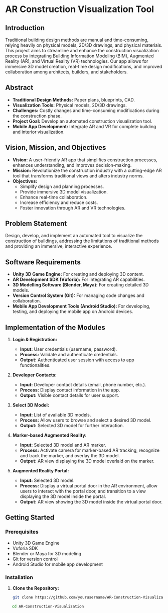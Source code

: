 # AR Construction Visualization Tool

## Introduction

Traditional building design methods are manual and time-consuming, relying heavily on physical models, 2D/3D drawings, and physical materials. This project aims to streamline and enhance the construction visualization process by integrating Building Information Modeling (BIM), Augmented Reality (AR), and Virtual Reality (VR) technologies. Our app allows for immersive 3D model creation, real-time design modifications, and improved collaboration among architects, builders, and stakeholders.

## Abstract

- **Traditional Design Methods:** Paper plans, blueprints, CAD.
- **Visualization Tools:** Physical models, 2D/3D drawings.
- **Challenges:** Costly changes and time-consuming modifications during the construction phase.
- **Project Goal:** Develop an automated construction visualization tool.
- **Mobile App Development:** Integrate AR and VR for complete building and interior visualization.

## Vision, Mission, and Objectives

- **Vision:** A user-friendly AR app that simplifies construction processes, enhances understanding, and improves decision-making.
- **Mission:** Revolutionize the construction industry with a cutting-edge AR tool that transforms traditional views and alters industry norms.
- **Objectives:**
  - Simplify design and planning processes.
  - Provide immersive 3D model visualization.
  - Enhance real-time collaboration.
  - Increase efficiency and reduce costs.
  - Foster innovation through AR and VR technologies.

## Problem Statement

Design, develop, and implement an automated tool to visualize the construction of buildings, addressing the limitations of traditional methods and providing an immersive, interactive experience.

## Software Requirements

- **Unity 3D Game Engine:** For creating and deploying 3D content.
- **AR Development SDK (Vuforia):** For integrating AR capabilities.
- **3D Modelling Software (Blender, Maya):** For creating detailed 3D models.
- **Version Control System (Git):** For managing code changes and collaboration.
- **Mobile App Development Tools (Android Studio):** For developing, testing, and deploying the mobile app on Android devices.

## Implementation of the Modules

1. **Login & Registration:**
   - **Input:** User credentials (username, password).
   - **Process:** Validate and authenticate credentials.
   - **Output:** Authenticated user session with access to app functionalities.

2. **Developer Contacts:**
   - **Input:** Developer contact details (email, phone number, etc.).
   - **Process:** Display contact information in the app.
   - **Output:** Visible contact details for user support.

3. **Select 3D Model:**
   - **Input:** List of available 3D models.
   - **Process:** Allow users to browse and select a desired 3D model.
   - **Output:** Selected 3D model for further interaction.

4. **Marker-based Augmented Reality:**
   - **Input:** Selected 3D model and AR marker.
   - **Process:** Activate camera for marker-based AR tracking, recognize and track the marker, and overlay the 3D model.
   - **Output:** AR view displaying the 3D model overlaid on the marker.

5. **Augmented Reality Portal:**
   - **Input:** Selected 3D model.
   - **Process:** Display a virtual portal door in the AR environment, allow users to interact with the portal door, and transition to a view displaying the 3D model inside the portal.
   - **Output:** AR view showing the 3D model inside the virtual portal door.

## Getting Started

### Prerequisites

- Unity 3D Game Engine
- Vuforia SDK
- Blender or Maya for 3D modeling
- Git for version control
- Android Studio for mobile app development

### Installation

1. **Clone the Repository:**
   ```sh
   git clone https://github.com/yourusername/AR-Construction-Visualization.git
    ```
```sh
   cd AR-Construction-Visualization
```
